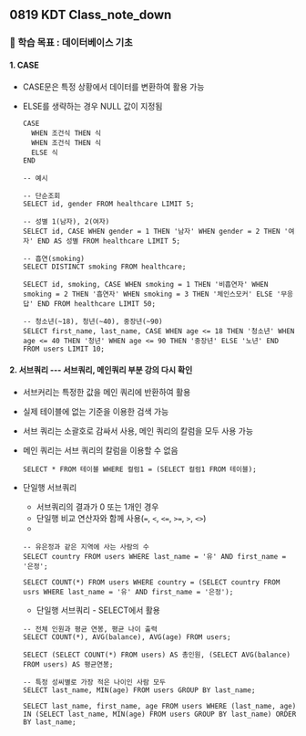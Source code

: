 ## 0819 KDT Class_note_down

### 🎯 학습 목표 : 데이터베이스 기초

#### 1. CASE

- CASE문은 특정 상황에서 데이터를 변환하여 활용 가능

- ELSE를 생략하는 경우 NULL 값이 지정됨

  ```sqlite
  CASE 
  	WHEN 조건식 THEN 식
  	WHEN 조건식 THEN 식
  	ELSE 식
  END
  
  -- 예시
  
  -- 단순조회
  SELECT id, gender FROM healthcare LIMIT 5;
  
  -- 성별 1(남자), 2(여자)
  SELECT id, CASE WHEN gender = 1 THEN '남자' WHEN gender = 2 THEN '여자' END AS 성별 FROM healthcare LIMIT 5; 
  
  -- 흡연(smoking)
  SELECT DISTINCT smoking FROM healthcare;
  
  SELECT id, smoking, CASE WHEN smoking = 1 THEN '비흡연자' WHEN smoking = 2 THEN '흡연자' WHEN smoking = 3 THEN '체인스모커' ELSE '무응답' END FROM healthcare LIMIT 50;
  
  -- 청소년(~18), 청년(~40), 중장년(~90)
  SELECT first_name, last_name, CASE WHEN age <= 18 THEN '청소년' WHEN age <= 40 THEN '청년' WHEN age <= 90 THEN '중장년' ELSE '노년' END FROM users LIMIT 10;
  ```



#### 2. 서브쿼리 --- 서브쿼리, 메인쿼리 부분 강의 다시 확인

- 서브커리는 특정한 값을 메인 쿼리에 반환하여 활용

- 실제 테이블에 없는 기준을 이용한 검색 가능

- 서브 쿼리는 소괄호로 감싸서 사용, 메인 쿼리의 칼럼을 모두 사용 가능

- 메인 쿼리는 서브 쿼리의 칼럼을 이용할 수 없음

  ```sqlite
  SELECT * FROM 테이블 WHERE 컬럼1 = (SELECT 컬럼1 FROM 테이블);
  ```

- 단일행 서브쿼리

  - 서브쿼리의 결과가 0 또는 1개인 경우
  - 단일행 비교 연산자와 함께 사용(`=`, `<`, `<=`, `>=`, `>`, `<>`)
  - 

  ```sqlite
  -- 유은정과 같은 지역에 사는 사람의 수
  SELECT country FROM users WHERE last_name = '유' AND first_name = '은정';
  
  SELECT COUNT(*) FROM users WHERE country = (SELECT country FROM usrs WHERE last_name = '유' AND first_name = '은정');
  ```

  - 단일행 서브쿼리 - SELECT에서 활용

  ```sqlite
  -- 전체 인원과 평균 연봉, 평균 나이 출력
  SELECT COUNT(*), AVG(balance), AVG(age) FROM users;
  
  SELECT (SELECT COUNT(*) FROM users) AS 총인원, (SELECT AVG(balance) FROM users) AS 평균연봉;
  ```

  ```sqlite
  -- 특정 성씨별로 가장 적은 나이인 사람 모두
  SELECT last_name, MIN(age) FROM users GROUP BY last_name;
  
  SELECT last_name, first_name, age FROM users WHERE (last_name, age) IN (SELECT last_name, MIN(age) FROM users GROUP BY last_name) ORDER BY last_name;
  ```

  
